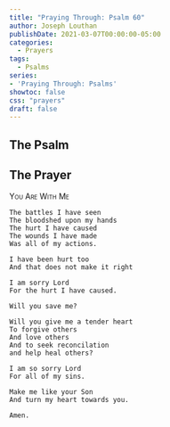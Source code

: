 ```yaml
---
title: "Praying Through: Psalm 60"
author: Joseph Louthan
publishDate: 2021-03-07T00:00:00-05:00
categories:
  - Prayers
tags:
  - Psalms
series:
- 'Praying Through: Psalms'
showtoc: false
css: "prayers"
draft: false
---
```

## The Psalm


## The Prayer

<div style="font-variant: small-caps;">
You Are With Me
</div>

```text
The battles I have seen
The bloodshed upon my hands
The hurt I have caused
The wounds I have made
Was all of my actions.

I have been hurt too
And that does not make it right

I am sorry Lord
For the hurt I have caused.

Will you save me?

Will you give me a tender heart
To forgive others
And love others
And to seek reconcilation
and help heal others?

I am so sorry Lord
For all of my sins.

Make me like your Son
And turn my heart towards you.

Amen.
```
